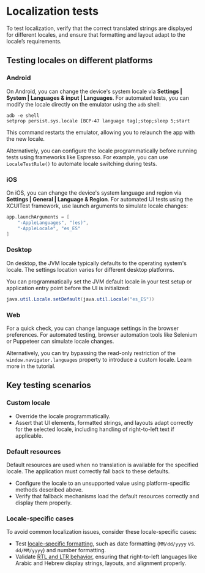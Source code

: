 # Localization tests
<show-structure depth="2"/>

To test localization, verify that the correct translated strings are displayed for different locales,
and ensure that formatting and layout adapt to the locale’s requirements.

## Testing locales on different platforms

### Android

On Android, you can change the device's system locale via **Settings | System | Languages & input | Languages**.
For automated tests, you can modify the locale directly on the emulator using the `adb` shell:

```shell
adb -e shell
setprop persist.sys.locale [BCP-47 language tag];stop;sleep 5;start
```

This command restarts the emulator, allowing you to relaunch the app with the new locale.

Alternatively, you can configure the locale programmatically before running tests using frameworks like Espresso. 
For example, you can use `LocaleTestRule()` to automate locale switching during tests.

### iOS

On iOS, you can change the device's system language and region via **Settings | General | Language & Region**.
For automated UI tests using the XCUITest framework, use launch arguments to simulate locale changes:

```swift
app.launchArguments = [
    "-AppleLanguages", "(es)",
    "-AppleLocale", "es_ES"
]
```

### Desktop

On desktop, the JVM locale typically defaults to the operating system's locale. 
The settings location varies for different desktop platforms.

You can programmatically set the JVM default locale in your test setup or application entry point before the UI is initialized:

```java
java.util.Locale.setDefault(java.util.Locale("es_ES"))
``` 

### Web

For a quick check, you can change language settings in the browser preferences.
For automated testing, browser automation tools like Selenium or Puppeteer can simulate locale changes. 

Alternatively, you can try bypassing the read-only restriction of the `window.navigator.languages` property to introduce
a custom locale. Learn more in the [](compose-resource-environment.md) tutorial.

## Key testing scenarios

### Custom locale

* Override the locale programmatically.
* Assert that UI elements, formatted strings, and layouts adapt correctly for the selected locale, 
   including handling of right-to-left text if applicable.

### Default resources

Default resources are used when no translation is available for the specified locale. 
The application must correctly fall back to these defaults.

* Configure the locale to an unsupported value using platform-specific methods described above.
* Verify that fallback mechanisms load the default resources correctly and display them properly.

### Locale-specific cases

To avoid common localization issues, consider these locale-specific cases:

* Test [locale-specific formatting](compose-regional-format.md), such as date formatting (`MM/dd/yyyy` vs. `dd/MM/yyyy`) 
  and number formatting.
* Validate [RTL and LTR behavior](compose-rtl.md), ensuring that right-to-left languages like Arabic and Hebrew display strings, 
  layouts, and alignment properly.
